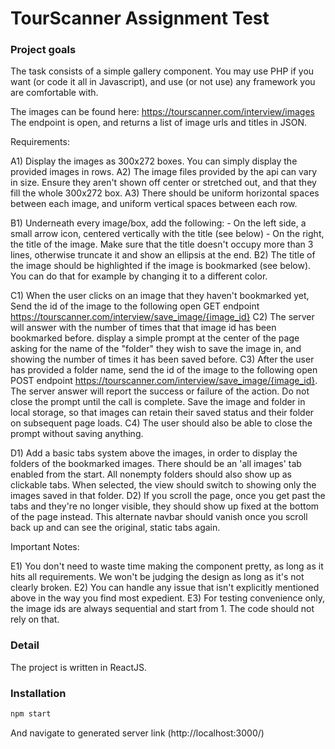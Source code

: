 # TourScanner Assignment Test

### Project goals


The task consists of a simple gallery component.
You may use PHP if you want (or code it all in Javascript), and use (or not use) any framework you are comfortable with.

The images can be found here:
https://tourscanner.com/interview/images
The endpoint is open, and returns a list of image urls and titles in JSON.

Requirements:

A1) Display the images as 300x272 boxes. You can simply display the provided images in rows. 
A2) The image files provided by the api can vary in size. Ensure they aren't shown off center or stretched out, and that they fill the whole 300x272 box.
A3) There should be uniform horizontal spaces between each image, and uniform vertical spaces between each row.

B1) Underneath every image/box, add the following: 
	- On the left side, a small arrow icon, centered vertically with the title (see below)
	- On the right, the title of the image. Make sure that the title doesn't occupy more than 3 lines, otherwise truncate it and show an ellipsis at the end.
B2) The title of the image should be highlighted if the image is bookmarked (see below). You can do that for example by changing it to a different color.

C1) When the user clicks on an image that they haven't bookmarked yet, Send the id of the image to the following open GET endpoint https://tourscanner.com/interview/save_image/{image_id}
C2) The server will answer with the number of times that that image id has been bookmarked before. display a simple prompt at the center of the page asking for the name of the "folder" they wish to save the image in, and showing the number of times it has been saved before.
C3) After the user has provided a folder name, send the id of the image to the following open POST endpoint https://tourscanner.com/interview/save_image/{image_id}. 
The server answer will report the success or failure of the action. Do not close the prompt until the call is complete. Save the image and folder in local storage, so that images can retain their saved status and their folder on subsequent page loads.
C4) The user should also be able to close the prompt without saving anything.

D1) Add a basic tabs system above the images, in order to display the folders of the bookmarked images. There should be an 'all images' tab enabled from the start. All nonempty folders should also show up as clickable tabs. When selected, the view should switch to showing only the images saved in that folder.
D2) If you scroll the page, once you get past the tabs and they're no longer visible, they should show up fixed at the bottom of the page instead. This alternate navbar should vanish once you scroll back up and can see the original, static tabs again.

Important Notes:

E1) You don't need to waste time making the component pretty, as long as it hits all requirements. We won't be judging the design as long as it's not clearly broken.
E2) You can handle any issue that isn't explicitly mentioned above in the way you find most expedient. 
E3) For testing convenience only, the image ids are always sequential and start from 1. The code should not rely on that.

### Detail
The project is written in ReactJS.

### Installation

```bash
npm start
```

And navigate to generated server link (http://localhost:3000/)
